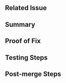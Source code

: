 ## Related Issue
<!-- Link to the issue or task (e.g., "Resolves #123" or "Resolves https://github.com/ubiquity/ts-template/issues/1") -->

## Summary
<!-- Briefly summarize the changes in this PR -->

## Proof of Fix
<!-- Attach a test URL, screenshot or video demonstrating the fix -->

## Testing Steps
<!-- Steps to test this pull request locally (include any setup or environment changes) -->

## Post-merge Steps
<!-- Any steps required after merging (e.g., run migrations, clear cache) -->